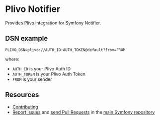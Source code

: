 Plivo Notifier
==============

Provides [Plivo](https://www.plivo.com) integration for Symfony Notifier.

DSN example
-----------

```
PLIVO_DSN=plivo://AUTH_ID:AUTH_TOKEN@default?from=FROM
```

where:

- `AUTH_ID` is your Plivo Auth ID
- `AUTH_TOKEN` is your Plivo Auth Token
- `FROM` is your sender

Resources
---------

* [Contributing](https://symfony.com/doc/current/contributing/index.html)
* [Report issues](https://github.com/symfony/symfony/issues) and
  [send Pull Requests](https://github.com/symfony/symfony/pulls)
  in the [main Symfony repository](https://github.com/symfony/symfony)
